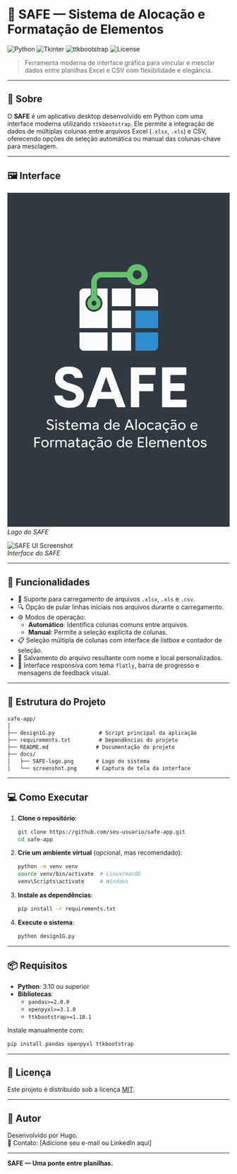 # 🔗 SAFE — Sistema de Alocação e Formatação de Elementos

![Python](https://img.shields.io/badge/Python-3.10+-blue?logo=python)
![Tkinter](https://img.shields.io/badge/Tkinter-GUI-lightgrey?logo=python)
![ttkbootstrap](https://img.shields.io/badge/ttkbootstrap-themed%20UI-blue?logo=bootstrap)
![License](https://img.shields.io/badge/license-MIT-green)

> Ferramenta moderna de interface gráfica para vincular e mesclar dados entre planilhas Excel e CSV com flexibilidade e elegância.

---

## 🧩 Sobre

O **SAFE** é um aplicativo desktop desenvolvido em Python com uma interface moderna utilizando `ttkbootstrap`. Ele permite a integração de dados de múltiplas colunas entre arquivos Excel (`.xlsx`, `.xls`) e CSV, oferecendo opções de seleção automática ou manual das colunas-chave para mesclagem.

---

## 🖼️ Interface

![SAFE Logo](docs/SAFE-logo.png)  
*Logo do SAFE*

![SAFE UI Screenshot](docs/screenshot.png)  
*Interface do SAFE*

---

## 🚀 Funcionalidades

- 📂 Suporte para carregamento de arquivos `.xlsx`, `.xls` e `.csv`.
- 🔍 Opção de pular linhas iniciais nos arquivos durante o carregamento.
- ⚙️ Modos de operação:
  - **Automático**: Identifica colunas comuns entre arquivos.
  - **Manual**: Permite a seleção explícita de colunas.
- 📋 Seleção múltipla de colunas com interface de listbox e contador de seleção.
- 💾 Salvamento do arquivo resultante com nome e local personalizados.
- 🎨 Interface responsiva com tema `flatly`, barra de progresso e mensagens de feedback visual.

---

## 📁 Estrutura do Projeto

```text
safe-app/
│
├── design1G.py              # Script principal da aplicação
├── requirements.txt         # Dependências do projeto
├── README.md               # Documentação do projeto
├── docs/
│   ├── SAFE-logo.png       # Logo do sistema
│   └── screenshot.png      # Captura de tela da interface
```

---

## 💻 Como Executar

1. **Clone o repositório**:
   ```bash
   git clone https://github.com/seu-usuario/safe-app.git
   cd safe-app
   ```

2. **Crie um ambiente virtual** (opcional, mas recomendado):
   ```bash
   python -m venv venv
   source venv/bin/activate  # Linux/macOS
   venv\Scripts\activate     # Windows
   ```

3. **Instale as dependências**:
   ```bash
   pip install -r requirements.txt
   ```

4. **Execute o sistema**:
   ```bash
   python design1G.py
   ```

---

## 📦 Requisitos

- **Python**: 3.10 ou superior
- **Bibliotecas**:
  - `pandas>=2.0.0`
  - `openpyxl>=3.1.0`
  - `ttkbootstrap>=1.10.1`

Instale manualmente com:
```bash
pip install pandas openpyxl ttkbootstrap
```

---

## 📄 Licença

Este projeto é distribuído sob a licença [MIT](LICENSE).

---

## 👤 Autor

Desenvolvido por Hugo.  
📧 Contato: [Adicione seu e-mail ou LinkedIn aqui]

---

**SAFE — Uma ponte entre planilhas.**